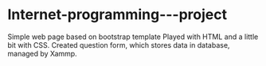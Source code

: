 # Internet-programming---project
Simple web page based on bootstrap template
Played with HTML and a little bit with CSS. Created question form, which stores data in database, managed by Xammp.
